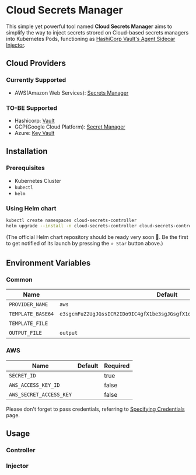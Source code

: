 # Cloud Secrets Manager

This simple yet powerful tool named **Cloud Secrets Manager** aims to simplify
the way to inject secrets strored on Cloud-based secrets managers into
Kubernetes Pods, functioning as [HashiCorp Vault's Agent Sidecar
Injector](https://www.vaultproject.io/docs/platform/k8s/injector).

## Cloud Providers

### Currently Supported
- AWS(Amazon Web Services): [Secrets Manager](https://aws.amazon.com/secrets-manager/)

### TO-BE Supported
- Hashicorp: [Vault](https://www.vaultproject.io)
- GCP(Google Cloud Platform): [Secret Manager](https://cloud.google.com/secret-manager)
- Azure: [Key Vault](https://azure.microsoft.com/services/key-vault/#getting-started)

## Installation

### Prerequisites
- Kubernetes Cluster
- `kubectl`
- `helm`

### Using Helm chart
```bash
kubectl create namespaces cloud-secrets-controller
helm upgrade --install -n cloud-secrets-controller cloud-secrets-controller helm/
```

(The official Helm chart repository should be ready very soon 🙌. Be the first
to get notified of its launch by pressing the `⭐️ Star` button above.)

## Environment Variables

### Common

| **Name**          | **Default**                                                                | **Required** |
|-------------------|----------------------------------------------------------------------------|--------------|
| `PROVIDER_NAME`   | `aws`                                                                      | false        |
| `TEMPLATE_BASE64` | `e3sgcmFuZ2UgJGssICR2IDo9IC4gfX1be3sgJGsgfX1dCnt7ICR2IH19Cgp7eyBlbmQgfX0K` | false        |
| `TEMPLATE_FILE`   |                                                                            | false        |
| `OUTPUT_FILE`     | `output`                                                                   | false        |

### AWS

| **Name**                | **Default** | **Required** |
|-------------------------|-------------|--------------|
| `SECRET_ID`             |             | true         |
| `AWS_ACCESS_KEY_ID`     |             | false        |
| `AWS_SECRET_ACCESS_KEY` |             | false        |

Please don't forget to pass credentials, referring to [Specifying
Credentials](https://aws.github.io/aws-sdk-go-v2/docs/configuring-sdk/#specifying-credentials)
page.

## Usage

### Controller

### Injector
